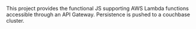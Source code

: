 This project provides the functional JS supporting AWS Lambda functions accessible through an API Gateway. Persistence is pushed to a couchbase cluster.
